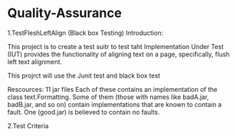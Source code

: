 # Quality-Assurance

1.TestFleshLeftAlign (Black box Testing)
Introduction: 

This project is to create a test suitr to test taht Implementation Under Test (IUT) provides the functionality of aligning 
text on a page, specifically, flush left text alignment.

This projrct will use the Junit test and black box test

Rescources:
11 jar files
Each of these contains an implementation of the class text.Formatting. 
Some of them (those with names like badA.jar, badB.jar, and so on) contain implementations that are known to contain a fault. 
One (good.jar) is believed to contain no faults.



2.Test Criteria




